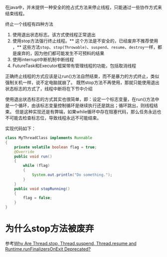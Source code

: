 在java中，并未提供一种安全的抢占式方法来停止线程，只能通过一些协作方式来结束线程。

终止一个线程有四种方法
1. 使用退出状态标志。该方式使线程正常退出
2. 使用stop方法强行终止线程。** 这个方法是不安全的，已经废弃不推荐使用 ，** 这些方法`stop`、`stop(Throwable)`、`suspend`、`resume`、`destroy`一样，都是废弃的，因为他们都可能发生不可预料的结果
3. 使用interrupt中断机制中断线程
4. FutureTask和Executor框架带有管理线程的功能，包括取消线程

正确终止线程的方式应该是让run()方法自然结束，而不是暴力的方式终止，类似强制关机一样，说不定电脑就崩了。
既然stop方法不再使用，那就只能使用退出状态标志的方式了，线程中断将在下节中介绍

使用退出状态标志的方式其实也很简单，即：设定一个标志变量，在run()方法中是一个循环，由该标志变量控制循环是继续执行还是跳出；循环跳出，则线程结束。
但是这种实现还是有弊端，如果while循环中存在阻塞代码，那么任务永远也不可能去检查标志位，导致线程永远不可能结束。

实现代码如下：
```java
class MyThreadClass implements Runnable
{
    private volatile boolean flag = true;
    @Override
    public void run()
    {
        while (flag)
        {
            System.out.println("Do something.");
        }
    }
    public void stopRunning()
    {
        flag = false;
    }
}
```

# 为什么stop方法被废弃
参考[Why Are Thread.stop, Thread.suspend, Thread.resume and Runtime.runFinalizersOnExit Deprecated?](http://docs.oracle.com/javase/1.5.0/docs/guide/misc/threadPrimitiveDeprecation.html)


